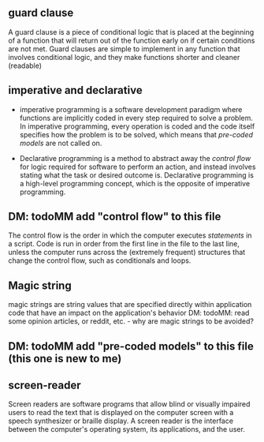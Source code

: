 ## guard clause 
A guard clause is a piece of conditional logic that is placed at the beginning of a function that will return out of the function early on if certain conditions are not met. Guard clauses are simple to implement in any function that involves conditional logic, and they make functions shorter and cleaner (readable)
<!-- Examples for more clarity, we'll be doing this in code-wars, grab an e later from there -->

## imperative and declarative
* imperative programming is a software development paradigm where functions are implicitly coded in every step required to solve a problem. In imperative programming, every operation is coded and the code itself specifies how the problem is to be solved, which means that *pre-coded models* are not called on.

* Declarative programming is a method to abstract away the *control flow* for logic required for software to perform an action, and instead involves stating what the task or desired outcome is. Declarative programming is a high-level programming concept, which is the opposite of imperative programming.

## DM: todoMM add "control flow" to this file
The control flow is the order in which the computer executes *statements* in a script.
Code is run in order from the first line in the file to the last line, unless the computer runs across the (extremely frequent) structures that change the control flow, such as conditionals and loops.

## Magic string
magic strings are string values that are specified directly within application code that have an impact on the application's behavior
DM: todoMM: read some opinion articles, or reddit, etc. - why are magic strings to be avoided?

## DM: todoMM add "pre-coded models" to this file (this one is new to me)

## screen-reader
Screen readers are software programs that allow blind or visually impaired users to read the text that is displayed on the computer screen with a speech synthesizer or braille display. A screen reader is the interface between the computer's operating system, its applications, and the user.